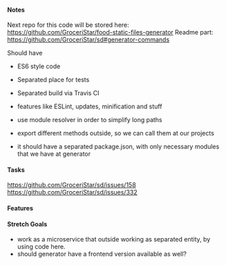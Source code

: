 #### Notes

Next repo for this code will be stored here: https://github.com/GroceriStar/food-static-files-generator
Readme part: https://github.com/GroceriStar/sd#generator-commands

Should have
- ES6 style code
- Separated place for tests
- Separated build via Travis CI
- features like ESLint, updates, minification and stuff
- use module resolver in order to simplify long paths
- export different methods outside, so we can call them at our projects

- it should have a separated package.json, with only necessary modules that we have at generator

#### Tasks
https://github.com/GroceriStar/sd/issues/158
https://github.com/GroceriStar/sd/issues/332

#### Features

#### Stretch Goals
- work as a microservice that outside working as separated entity, by using code here.
- should generator have a frontend version available as well?
